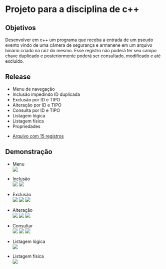 # Projeto para a disciplina de c++ 

## Objetivos 
<p>Desenvolver em c++ um programa que receba a entrada de um pseudo evento vindo de uma câmera de segurança e armanene em um arquivo binário criado na raiz do mesmo. Esse registro não poderá ter seu campo chave duplicado e posteriormente poderá ser consultado, modificado e até excluído.</p>

## Release 
<ul>
  <li>Menu de navegação</li>
  <li>Inclusão impedindo ID duplicada</li>
  <li>Exclusão por ID e TIPO</li>
  <li>Alteração por ID e TIPO</li>
  <li>Consulta por ID e TIPO</li>
  <li>Listagem lógica</li>
  <li>Listagem física</li>
  <li>Propriedades</li>
</ul>

<ul>
  <li>
    <a href="https://github.com/christianalexandre/CPP_Registro-de-logs/blob/master/file/log.dat?raw=true">Arquivo com 15 registros</a>
  </li>
</ul>

## Demonstração
<ul>
  <li>Menu</li>
  <img src="https://github.com/christianalexandre/CPP_Registro-de-logs/blob/master/screenshots/Menu_princpal.png?raw=true">
</ul>

<ul>
  <li>Inclusão</li>
  <img src="https://github.com/christianalexandre/CPP_Registro-de-logs/blob/master/screenshots/Incluir_1.png?raw=true">
  <img src="https://github.com/christianalexandre/CPP_Registro-de-logs/blob/master/screenshots/Inclui_2.png?raw=true">
</ul>

<ul>
  <li>Exclusão</li>
  <img src="https://github.com/christianalexandre/CPP_Registro-de-logs/blob/master/screenshots/Excluir_1.png?raw=true">
  <img src="https://github.com/christianalexandre/CPP_Registro-de-logs/blob/master/screenshots/Excluir_2.png?raw=true">
  <img src="https://github.com/christianalexandre/CPP_Registro-de-logs/blob/master/screenshots/Excluir_3.png?raw=true">
</ul>

<ul>
  <li>Alteração</li>
  <img src="https://github.com/christianalexandre/CPP_Registro-de-logs/blob/master/screenshots/Alterar_1.png">
  <img src="https://github.com/christianalexandre/CPP_Registro-de-logs/blob/master/screenshots/Alterar_2.png">
  <img src="https://github.com/christianalexandre/CPP_Registro-de-logs/blob/master/screenshots/Alterar_3.png">
</ul>

<ul>
  <li>Consultar</li>
  <img src="https://github.com/christianalexandre/CPP_Registro-de-logs/blob/master/screenshots/Consultar_1.png">
  <img src="https://github.com/christianalexandre/CPP_Registro-de-logs/blob/master/screenshots/Consultar_2.png">
  <img src="https://github.com/christianalexandre/CPP_Registro-de-logs/blob/master/screenshots/Consultar_3.png">
</ul>

<ul>
  <li>Listagem lógica</li>
  <img src="https://github.com/christianalexandre/CPP_Registro-de-logs/blob/master/screenshots/Listar_logico.png?raw=true">  
</ul>

<ul>
  <li>Listagem física</li>
  <img src="https://github.com/christianalexandre/CPP_Registro-de-logs/blob/master/screenshots/Lista_fisico.png?raw=true">  
</ul>


